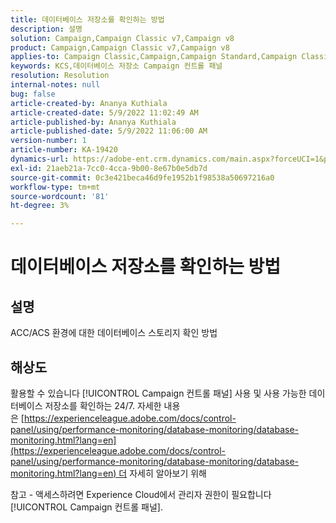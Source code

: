 ```yaml
---
title: 데이터베이스 저장소를 확인하는 방법
description: 설명
solution: Campaign,Campaign Classic v7,Campaign v8
product: Campaign,Campaign Classic v7,Campaign v8
applies-to: Campaign Classic,Campaign,Campaign Standard,Campaign Classic v7,Campaign v8
keywords: KCS,데이터베이스 저장소 Campaign 컨트롤 패널
resolution: Resolution
internal-notes: null
bug: false
article-created-by: Ananya Kuthiala
article-created-date: 5/9/2022 11:02:49 AM
article-published-by: Ananya Kuthiala
article-published-date: 5/9/2022 11:06:00 AM
version-number: 1
article-number: KA-19420
dynamics-url: https://adobe-ent.crm.dynamics.com/main.aspx?forceUCI=1&pagetype=entityrecord&etn=knowledgearticle&id=c733588c-87cf-ec11-a7b5-0022480a8e40
exl-id: 21aeb21a-7cc0-4cca-9b00-8e67b0e5db7d
source-git-commit: 0c3e421beca46d9fe1952b1f98538a50697216a0
workflow-type: tm+mt
source-wordcount: '81'
ht-degree: 3%

---
```


# 데이터베이스 저장소를 확인하는 방법

## 설명

ACC/ACS 환경에 대한 데이터베이스 스토리지 확인 방법

## 해상도


활용할 수 있습니다 [!UICONTROL Campaign 컨트롤 패널] 사용 및 사용 가능한 데이터베이스 저장소를 확인하는 24/7. 자세한 내용은 [https://experienceleague.adobe.com/docs/control-panel/using/performance-monitoring/database-monitoring/database-monitoring.html?lang=en](https://experienceleague.adobe.com/docs/control-panel/using/performance-monitoring/database-monitoring/database-monitoring.html?lang=en) 더 자세히 알아보기 위해



참고 - 액세스하려면 Experience Cloud에서 관리자 권한이 필요합니다 [!UICONTROL Campaign 컨트롤 패널].

